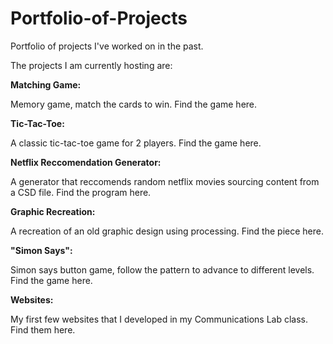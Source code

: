 # Portfolio-of-Projects
Portfolio of projects I've worked on in the past.

The projects I am currently hosting are:

**Matching Game:**



Memory game, match the cards to win. Find the game here.

**Tic-Tac-Toe:**



A classic tic-tac-toe game for 2 players. Find the game here.


**Netflix Reccomendation Generator:**



A generator that reccomends random netflix movies sourcing content from a CSD file. Find the program here. 

**Graphic Recreation:**



A recreation of an old graphic design using processing. Find the piece here.

**"Simon Says":**



Simon says button game, follow the pattern to advance to different levels. Find the game here. 

**Websites:**


My first few websites that I developed in my Communications Lab class. Find them here.
